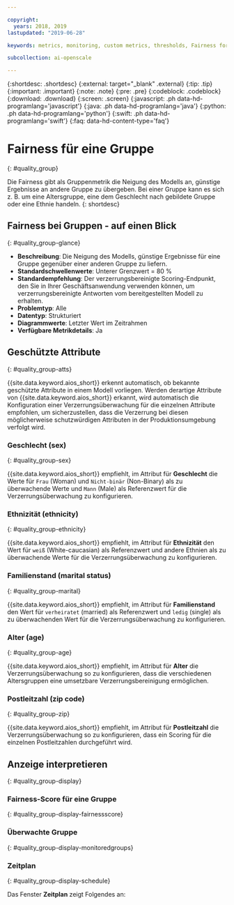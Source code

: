 ```yaml
---

copyright:
  years: 2018, 2019
lastupdated: "2019-06-28"

keywords: metrics, monitoring, custom metrics, thresholds, Fairness for a group, sex, age, race

subcollection: ai-openscale

---
```


{:shortdesc: .shortdesc}
{:external: target="_blank" .external}
{:tip: .tip}
{:important: .important}
{:note: .note}
{:pre: .pre}
{:codeblock: .codeblock}
{:download: .download}
{:screen: .screen}
{:javascript: .ph data-hd-programlang='javascript'}
{:java: .ph data-hd-programlang='java'}
{:python: .ph data-hd-programlang='python'}
{:swift: .ph data-hd-programlang='swift'}
{:faq: data-hd-content-type='faq'}

# Fairness für eine Gruppe
{: #quality_group}

Die Fairness gibt als Gruppenmetrik die Neigung des Modells an, günstige Ergebnisse an andere Gruppe zu übergeben. Bei einer Gruppe kann es sich z. B. um eine Altersgruppe, eine dem Geschlecht nach gebildete Gruppe oder eine Ethnie handeln.
{: shortdesc}

## Fairness bei Gruppen - auf einen Blick
{: #quality_group-glance}

- **Beschreibung**: Die Neigung des Modells, günstige Ergebnisse für eine Gruppe gegenüber einer anderen Gruppe zu liefern.
- **Standardschwellenwerte**: Unterer Grenzwert = 80 %
- **Standardempfehlung**: Der verzerrungsbereinigte Scoring-Endpunkt, den Sie in Ihrer Geschäftsanwendung verwenden können, um verzerrungsbereinigte Antworten vom bereitgestellten Modell zu erhalten.
- **Problemtyp**: Alle
- **Datentyp**: Strukturiert
- **Diagrammwerte**: Letzter Wert im Zeitrahmen
- **Verfügbare Metrikdetails**: Ja

## Geschützte Attribute
{: #quality_group-atts}

{{site.data.keyword.aios_short}} erkennt automatisch, ob bekannte geschützte Attribute in einem Modell vorliegen. Werden derartige Attribute von {{site.data.keyword.aios_short}} erkannt, wird automatisch die Konfiguration einer Verzerrungsüberwachung für die einzelnen Attribute empfohlen, um sicherzustellen, dass die Verzerrung bei diesen möglicherweise schutzwürdigen Attributen in der Produktionsumgebung verfolgt wird. 

### Geschlecht (sex)
{: #quality_group-sex}

{{site.data.keyword.aios_short}} empfiehlt, im Attribut für **Geschlecht** die Werte für `Frau` (Woman) und `Nicht-binär` (Non-Binary) als zu überwachende Werte und `Mann` (Male) als Referenzwert für die Verzerrungsüberwachung zu konfigurieren. 

### Ethnizität (ethnicity)
{: #quality_group-ethnicity}

{{site.data.keyword.aios_short}} empfiehlt, im Attribut für **Ethnizität** den Wert für `weiß` (White-caucasian) als Referenzwert und andere Ethnien als zu überwachende Werte für die Verzerrungsüberwachung zu konfigurieren.

### Familienstand (marital status)
{: #quality_group-marital}

{{site.data.keyword.aios_short}} empfiehlt, im Attribut für **Familienstand** den Wert für `verheiratet` (married) als Referenzwert und `ledig` (single) als zu überwachenden Wert für die Verzerrungsüberwachung zu konfigurieren.

### Alter (age)
{: #quality_group-age}

{{site.data.keyword.aios_short}} empfiehlt, im Attribut für **Alter** die Verzerrungsüberwachung so zu konfigurieren, dass die verschiedenen Altersgruppen eine umsetzbare Verzerrungsbereinigung ermöglichen.

### Postleitzahl (zip code)
{: #quality_group-zip}

{{site.data.keyword.aios_short}} empfiehlt, im Attribut für **Postleitzahl** die Verzerrungsüberwachung so zu konfigurieren, dass ein Scoring für die einzelnen Postleitzahlen durchgeführt wird.

## Anzeige interpretieren
{: #quality_group-display}

### Fairness-Score für eine Gruppe
{: #quality_group-display-fairnessscore}



### Überwachte Gruppe
{: #quality_group-display-monitoredgroups}



### Zeitplan
{: #quality_group-display-schedule}

Das Fenster **Zeitplan** zeigt Folgendes an: 



